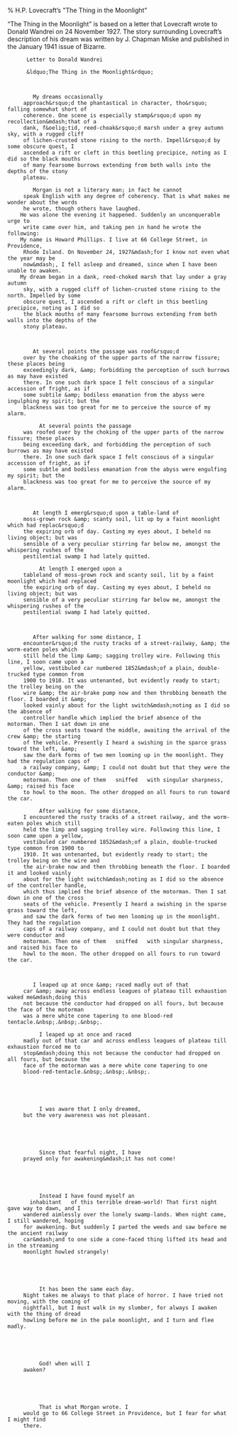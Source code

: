 % H.P. Lovecraft&rsquo;s "The Thing in the Moonlight"

        

  &ldquo;The Thing in the Moonlight&rdquo; is based on a letter that Lovecraft wrote to Donald
Wandrei on 24 November 1927.  The story surrounding Lovecraft&rsquo;s description of his dream was
written by J. Chapman Miske and published in the January 1941 issue of   Bizarre.    

  

     
          Letter to Donald Wandrei      
            
          &ldquo;The Thing in the Moonlight&rdquo;      
     

     
            My dreams occasionally
         approach&rsquo;d the phantastical in character, tho&rsquo; falling somewhat short of
         coherence. One scene is especially stamp&rsquo;d upon my recollection&mdash;that of a
         dank, f&oelig;tid, reed-choak&rsquo;d marsh under a grey autumn sky, with a rugged cliff
         of lichen-crusted stone rising to the north. Impell&rsquo;d by some obscure quest, I
         ascended a rift or cleft in this beetling precipice, noting as I did so the black mouths
         of many fearsome burrows extending from both walls into the depths of the stony
         plateau.    
            
            Morgan is not a literary man; in fact he cannot
         speak English with any degree of coherency. That is what makes me wonder about the words
         he wrote, though others have laughed.  
        He was alone the evening it happened. Suddenly an unconquerable urge to
         write came over him, and taking pen in hand he wrote the following:  
        My name is Howard Phillips. I live at 66 College Street, in Providence,
         Rhode Island. On November 24, 1927&mdash;for I know not even what the year may be
         now&mdash;, I fell asleep and dreamed, since when I have been unable to awaken.  
        My dream began in a dank, reed-choked marsh that lay under a gray autumn
         sky, with a rugged cliff of lichen-crusted stone rising to the north. Impelled by some
         obscure quest, I ascended a rift or cleft in this beetling precipice, noting as I did so
         the black mouths of many fearsome burrows extending from both walls into the depths of the
         stony plateau.    
     

     
            At several points the passage was roof&rsquo;d
         over by the choaking of the upper parts of the narrow fissure; these places being
         exceedingly dark, &amp; forbidding the perception of such burrows as may have existed
         there. In one such dark space I felt conscious of a singular accession of fright, as if
         some subtile &amp; bodiless emanation from the abyss were ingulphing my spirit; but the
         blackness was too great for me to perceive the source of my alarm.    
            
              At several points the passage
         was roofed over by the choking of the upper parts of the narrow fissure; these places
         being exceeding dark, and forbidding the perception of such burrows as may have existed
         there. In one such dark space I felt conscious of a singular accession of fright, as if
         some subtle and bodiless emanation from the abyss were engulfing my spirit; but the
         blackness was too great for me to perceive the source of my alarm.    
     

     
            At length I emerg&rsquo;d upon a table-land of
         moss-grown rock &amp; scanty soil, lit up by a faint moonlight which had replac&rsquo;d
         the expiring orb of day. Casting my eyes about, I beheld no living object; but was
         sensible of a very peculiar stirring far below me, amongst the whispering rushes of the
         pestilential swamp I had lately quitted.    
            
              At length I emerged upon a
         tableland of moss-grown rock and scanty soil, lit by a faint moonlight which had replaced
         the expiring orb of day. Casting my eyes about, I beheld no living object; but was
         sensible of a very peculiar stirring far below me, amongst the whispering rushes of the
         pestilential swamp I had lately quitted.    
     

     
            After walking for some distance, I
         encounter&rsquo;d the rusty tracks of a street-railway, &amp; the worm-eaten poles which
         still held the limp &amp; sagging trolley wire. Following this line, I soon came upon a
         yellow, vestibuled car numbered 1852&mdash;of a plain, double-trucked type common from
         1900 to 1910. It was untenanted, but evidently ready to start; the trolley being on the
         wire &amp; the air-brake pump now and then throbbing beneath the floor. I boarded it &amp;
         looked vainly about for the light switch&mdash;noting as I did so the absence of
         controller handle which implied the brief absence of the motorman. Then I sat down in one
         of the cross seats toward the middle, awaiting the arrival of the crew &amp; the starting
         of the vehicle. Presently I heard a swishing in the sparce grass toward the left, &amp;
         saw the dark forms of two men looming up in the moonlight. They had the regulation caps of
         a railway company, &amp; I could not doubt but that they were the conductor &amp;
         motorman. Then one of them   sniffed   with singular sharpness, &amp; raised his face
         to howl to the moon. The other dropped on all fours to run toward the car.    
            
              After walking for some distance,
         I encountered the rusty tracks of a street railway, and the worm-eaten poles which still
         held the limp and sagging trolley wire. Following this line, I soon came upon a yellow,
         vestibuled car numbered 1852&mdash;of a plain, double-trucked type common from 1900 to
         1910. It was untenanted, but evidently ready to start; the trolley being on the wire and
         the air-brake now and then throbbing beneath the floor. I boarded it and looked vainly
         about for the light switch&mdash;noting as I did so the absence of the controller handle,
         which thus implied the brief absence of the motorman. Then I sat down in one of the cross
         seats of the vehicle. Presently I heard a swishing in the sparse grass toward the left,
         and saw the dark forms of two men looming up in the moonlight. They had the regulation
         caps of a railway company, and I could not doubt but that they were conductor and
         motorman. Then one of them   sniffed   with singular sharpness, and raised his face to
         howl to the moon. The other dropped on all fours to run toward the car.    
     

     
            I leaped up at once &amp; raced madly out of that
         car &amp; away across endless leagues of plateau till exhaustion waked me&mdash;doing this
         not because the conductor had dropped on all fours, but because the face of the motorman
         was a mere white cone tapering to one blood-red tentacle.&nbsp;.&nbsp;.&nbsp;.    
            
              I leaped up at once and raced
         madly out of that car and across endless leagues of plateau till exhaustion forced me to
         stop&mdash;doing this not because the conductor had dropped on all fours, but because the
         face of the motorman was a mere white cone tapering to one
         blood-red-tentacle.&nbsp;.&nbsp;.&nbsp;.    
     

     
          
            
              I was aware that I only dreamed,
         but the very awareness was not pleasant.    
     

     
          
            
              Since that fearful night, I have
         prayed only for awakening&mdash;it has not come!    
     

     
          
            
              Instead I have found myself an
           inhabitant   of this terrible dream-world! That first night gave way to dawn, and I
         wandered aimlessly over the lonely swamp-lands. When night came, I still wandered, hoping
         for awakening. But suddenly I parted the weeds and saw before me the ancient railway
         car&mdash;and to one side a cone-faced thing lifted its head and in the streaming
         moonlight howled strangely!    
     

     
          
            
              It has been the same each day.
         Night takes me always to that place of horror. I have tried not moving, with the coming of
         nightfall, but I must walk in my slumber, for always I awaken with the thing of dread
         howling before me in the pale moonlight, and I turn and flee madly.    
     

     
          
            
              God! when will I
         awaken?    
     

     
          
            
              That is what Morgan wrote. I
         would go to 66 College Street in Providence, but I fear for what I might find
         there.    
     

  
